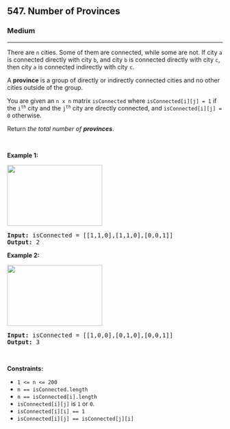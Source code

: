 <h2>547. Number of Provinces</h2><h3>Medium</h3><hr><div style="user-select: auto;"><p style="user-select: auto;">There are <code style="user-select: auto;">n</code> cities. Some of them are connected, while some are not. If city <code style="user-select: auto;">a</code> is connected directly with city <code style="user-select: auto;">b</code>, and city <code style="user-select: auto;">b</code> is connected directly with city <code style="user-select: auto;">c</code>, then city <code style="user-select: auto;">a</code> is connected indirectly with city <code style="user-select: auto;">c</code>.</p>

<p style="user-select: auto;">A <strong style="user-select: auto;">province</strong> is a group of directly or indirectly connected cities and no other cities outside of the group.</p>

<p style="user-select: auto;">You are given an <code style="user-select: auto;">n x n</code> matrix <code style="user-select: auto;">isConnected</code> where <code style="user-select: auto;">isConnected[i][j] = 1</code> if the <code style="user-select: auto;">i<sup style="user-select: auto;">th</sup></code> city and the <code style="user-select: auto;">j<sup style="user-select: auto;">th</sup></code> city are directly connected, and <code style="user-select: auto;">isConnected[i][j] = 0</code> otherwise.</p>

<p style="user-select: auto;">Return <em style="user-select: auto;">the total number of <strong style="user-select: auto;">provinces</strong></em>.</p>

<p style="user-select: auto;">&nbsp;</p>
<p style="user-select: auto;"><strong style="user-select: auto;">Example 1:</strong></p>
<img alt="" src="https://assets.leetcode.com/uploads/2020/12/24/graph1.jpg" style="width: 222px; height: 142px; user-select: auto;">
<pre style="user-select: auto;"><strong style="user-select: auto;">Input:</strong> isConnected = [[1,1,0],[1,1,0],[0,0,1]]
<strong style="user-select: auto;">Output:</strong> 2
</pre>

<p style="user-select: auto;"><strong style="user-select: auto;">Example 2:</strong></p>
<img alt="" src="https://assets.leetcode.com/uploads/2020/12/24/graph2.jpg" style="width: 222px; height: 142px; user-select: auto;">
<pre style="user-select: auto;"><strong style="user-select: auto;">Input:</strong> isConnected = [[1,0,0],[0,1,0],[0,0,1]]
<strong style="user-select: auto;">Output:</strong> 3
</pre>

<p style="user-select: auto;">&nbsp;</p>
<p style="user-select: auto;"><strong style="user-select: auto;">Constraints:</strong></p>

<ul style="user-select: auto;">
	<li style="user-select: auto;"><code style="user-select: auto;">1 &lt;= n &lt;= 200</code></li>
	<li style="user-select: auto;"><code style="user-select: auto;">n == isConnected.length</code></li>
	<li style="user-select: auto;"><code style="user-select: auto;">n == isConnected[i].length</code></li>
	<li style="user-select: auto;"><code style="user-select: auto;">isConnected[i][j]</code> is <code style="user-select: auto;">1</code> or <code style="user-select: auto;">0</code>.</li>
	<li style="user-select: auto;"><code style="user-select: auto;">isConnected[i][i] == 1</code></li>
	<li style="user-select: auto;"><code style="user-select: auto;">isConnected[i][j] == isConnected[j][i]</code></li>
</ul></div>